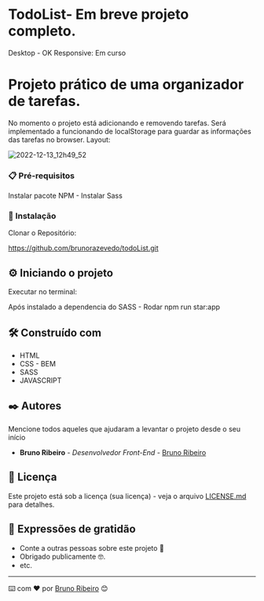 # TodoList- Em breve projeto completo.
Desktop - OK 
Responsive: Em curso

# Projeto prático de uma organizador de tarefas.
No momento o projeto está adicionando e removendo tarefas.
Será implementado a funcionando de localStorage para guardar as informações das tarefas no browser.
Layout: 

![2022-12-13_12h49_52](https://user-images.githubusercontent.com/53144518/207379973-97a90ae0-1967-4150-90fa-8400e36b4518.png)


### 📋 Pré-requisitos

Instalar pacote NPM - 
Instalar  Sass

### 🔧 Instalação

Clonar o Repositório:

https://github.com/brunorazevedo/todoList.git


## ⚙️ Iniciando o projeto

Executar no terminal:

Após instalado a dependencia do SASS - 
Rodar npm run star:app

## 🛠️ Construído com

 - HTML
 - CSS - BEM
 - SASS
 - JAVASCRIPT


## ✒️ Autores

Mencione todos aqueles que ajudaram a levantar o projeto desde o seu início

* **Bruno Ribeiro** - *Desenvolvedor Front-End* - [Bruno Ribeiro](https://github.com/brunorazevedo)


## 📄 Licença

Este projeto está sob a licença (sua licença) - veja o arquivo [LICENSE.md](https://github.com/usuario/projeto/licenca) para detalhes.

## 🎁 Expressões de gratidão

* Conte a outras pessoas sobre este projeto 📢
* Obrigado publicamente 🤓.
* etc.


---
⌨️ com ❤️ por [Bruno Ribeiro](https://github.com/brunorazevedo) 😊
